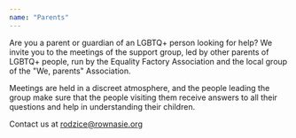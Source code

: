 ```yaml
---
name: "Parents"
---
```


Are you a parent or guardian of an LGBTQ+ person looking for help? We invite you to the meetings of the support group, led by other parents of LGBTQ+ people, run by the Equality Factory Association and the local group of the "We, parents" Association.

Meetings are held in a discreet atmosphere, and the people leading the group make sure that the people visiting them receive answers to all their questions and help in understanding their children.

Contact us at rodzice@rownasie.org
